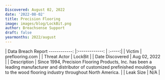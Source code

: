 ```yaml
---
Discovered: August 02, 2022
date: '2022-08-02'
title: Precision Flooring
image: images/blog/LockBit.png
author: Breachsense Support
draft: false
yearmonths: 2022/august
---
```



| Data Breach Report
------------:     |:-------------:    | :-----:|
| Victim      | preflooring.com      | 
| Threat Actor      | LockBit      | 
| Date Discovered      | Aug 02, 2022      | 
| Description      | Since 1994, Precision Flooring Products, Inc. has been a leading manufacturer and distributor of customized prefinished mouldings to the wood flooring industry throughout North America.      | 
| Leak Size      | N/A      | 

